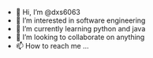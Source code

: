 - 👋 Hi, I’m @dxs6063
- 👀 I’m interested in software engineering
- 🌱 I’m currently learning python and java
- 💞️ I’m looking to collaborate on anything
- 📫 How to reach me ...

<!---
dxs6063/dxs6063 is a ✨ special ✨ repository because its `README.md` (this file) appears on your GitHub profile.
You can click the Preview link to take a look at your changes.
--->
